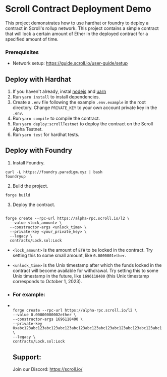 # Scroll Contract Deployment Demo

This project demonstrates how to use hardhat or foundry to deploy a contract in Scroll's rollup network. This project contains a simple contract that will lock a certain amount of Ether in the deployed contract for a specified amount of time.

### Prerequisites

- Network setup: https://guide.scroll.io/user-guide/setup

## Deploy with Hardhat

1. If you haven't already, instal [nodejs](https://nodejs.org/en/download/) and [uarn](https://classic.yarnpkg.com/lang/en/docs/install/#windows-stable)
2. Run `yarn install` to install dependencies.
3. Create a `.env`  file following the example `.env.example` in the root directory. Change `PRIVATE_KEY` to your own account private key in the `.env`.
4. Run `yarn compile` to compile the contract.
5. Run `yarn deploy:scrollTestnet` to deploy the contract on the Scroll Alpha Testnet.
6. Run `yarn test` for hardhat tests.

## Deploy with Foundry

1. Install Foundry.

```
curl -L https://foundry.paradigm.xyz | bash
foundryup

```
2. Build the project.

```
forge build

```

3. Deploy the contract.

```

forge create --rpc-url https://alpha-rpc.scroll.io/l2 \
  --value <lock_amount> \
  --constructor-args <unlock_time> \
  --private-key <your_private_key> \
  --legacy \
  contracts/Lock.sol:Lock

```

- `<lock_amount>`  is the amount of `ETH` to be locked in the contract. Try setting this to some small amount, like `0.0000001ether`.
- `<unlock_time>` is the Unix timestamp after which the funds locked in the contract will become available for withdrawal. Try setting this to some Unix timestamp in the future, like `1696118400` (this Unix timestamp corresponds to October 1, 2023).

- ### For example:

- ```

  forge create --rpc-url https://alpha-rpc.scroll.io/l2 \
  --value 0.00000000002ether \
  --constructor-args 1696118400 \
  --private-key 0xabc123abc123abc123abc123abc123abc123abc123abc123abc123abc123abc1 \
  --legacy \
  contracts/Lock.sol:Lock

  ```

  ## Support:

  Join our Discord: https://scroll.io/
  
